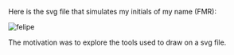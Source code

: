 Here is the svg file that simulates my initials of my name (FMR):

![felipe](https://user-images.githubusercontent.com/70866722/111678416-07129280-87ff-11eb-963f-fe5ddbbda7d5.png)

The motivation was to explore the tools used to draw on a svg file.
